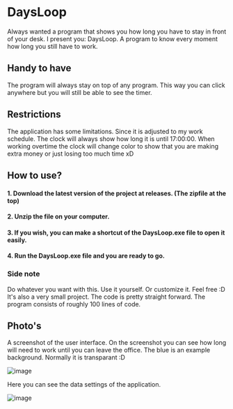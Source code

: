 # DaysLoop
Always wanted a program that shows you how long you have to stay in front of your desk. I present you: DaysLoop. A program to know every moment how long you still have to work.

## Handy to have
The program will always stay on top of any program. This way you can click anywhere but you will still be able to see the timer.

## Restrictions
The application has some limitations. Since it is adjusted to my work schedule. The clock will always show how long it is until 17:00:00. When working overtime the clock will change color to show that you are making extra money or just losing too much time xD

## How to use?
#### 1. Download the latest version of the project at releases. (The zipfile at the top)
#### 2. Unzip the file on your computer.
#### 3. If you wish, you can make a shortcut of the DaysLoop.exe file to open it easily.
#### 4. Run the DaysLoop.exe file and you are ready to go.

### Side note
Do whatever you want with this. Use it yourself. Or customize it. Feel free :D
It's also a very small project. The code is pretty straight forward. The program consists of roughly 100 lines of code.

## Photo's
A screenshot of the user interface. On the screenshot you can see how long will need to work until you can leave the office. The blue is an example background. Normally it is transparant :D

![image](https://user-images.githubusercontent.com/57497005/183903243-912db06b-afd6-4e19-b8ae-a09e6837afa3.png)


Here you can see the data settings of the application.

![image](https://user-images.githubusercontent.com/57497005/183903266-f967d27a-a95e-443b-b1cd-f6c95317c7e9.png)
